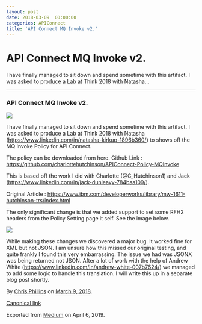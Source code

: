 ```yaml
---
layout: post
date: 2018-03-09  00:00:00
categories: APIConnect
title: 'API Connect MQ Invoke v2.'
---
```


API Connect MQ Invoke v2. 
=========================

 
I have finally managed to sit down and spend sometime with this
artifact. I was asked to produce a Lab at Think 2018 with Natasha...


 
 
 

------------------------------------------------------------------------


 
 
### API Connect MQ Invoke v2. 


 
![](https://cdn-images-1.medium.com/max/2560/1*7Gh8_izqdIsi5knXr7p1Vw.png)


 
I have finally managed to sit down and spend sometime with this
artifact. I was asked to produce a Lab at Think 2018 with Natasha
(<https://www.linkedin.com/in/natasha-kirkup-1896b360/>) to shows off
the MQ Invoke Policy for API Connect.

The policy can be downloaded from here. Github Link :
<https://github.com/charlottehutchinson/APIConnect-Policy-MQInvoke>

This is based off the work I did with Charlotte (\@C\_Hutchinson1) and
Jack (<https://www.linkedin.com/in/jack-dunleavy-784baa109/>).

Original Article :
<https://www.ibm.com/developerworks/library/mw-1611-hutchinson-trs/index.html>

The only significant change is that we added support to set some RFH2
headers from the Policy Setting page it self. See the image below.

![](https://cdn-images-1.medium.com/max/600/1*OPa8j3tl5LyiLnJSjNEw5w.png)

While making these changes we discovered a major bug. It worked fine for
XML but not JSON. I am unsure how this missed our original testing, and
quite frankly I found this very embarrassing. The issue we had was JSONX
was being returned not JSON. After a lot of work with the help of Andrew
White (<https://www.linkedin.com/in/andrew-white-007b7624/>) we managed
to add some logic to handle this translation. I will write this up in a
separate blog post shortly.





By [Chris Phillips](https://medium.com/@cminion) on
[March 9, 2018](https://medium.com/p/c45104984935).

[Canonical
link](https://medium.com/@cminion/api-connect-mq-invoke-v2-c45104984935)

Exported from [Medium](https://medium.com) on April 6, 2019.
